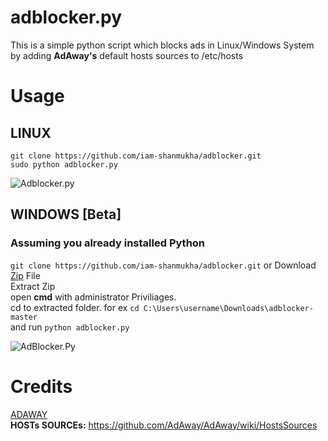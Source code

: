 # adblocker.py
This is a simple python script which blocks ads in Linux/Windows System by adding **AdAway's** default hosts sources to /etc/hosts </br>
# Usage
## LINUX
`git clone https://github.com/iam-shanmukha/adblocker.git` </br>
`sudo python adblocker.py`

![Adblocker.py](https://user-images.githubusercontent.com/50124557/88746852-21fa9e80-d16b-11ea-9e41-4fcfefe9a82d.png)

## WINDOWS [Beta]
### Assuming you already installed Python
`git clone https://github.com/iam-shanmukha/adblocker.git` or Download [Zip](https://github.com/iam-shanmukha/adblocker/archive/master.zip) File </br>
Extract Zip </br>
open **cmd** with administrator Priviliages.</br>
cd to extracted folder. for ex `cd C:\Users\username\Downloads\adblocker-master` </br>
and run `python adblocker.py`

![AdBlocker.Py](https://user-images.githubusercontent.com/50124557/88741781-2a001180-d15e-11ea-84da-3a04d6992612.png)

# Credits
[ADAWAY](https://adaway.org/) </br>
**HOSTs SOURCEs:** https://github.com/AdAway/AdAway/wiki/HostsSources
